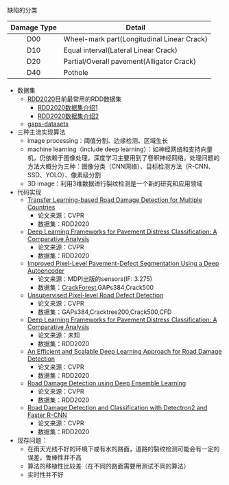 缺陷的分类

| Damage Type | Detail                                     |
| :---------: | ------------------------------------------ |
|     D00     | Wheel-mark part(Longitudinal Linear Crack) |
|     D10     | Equal interval(Lateral Linear Crack)       |
|     D20     | Partial/Overall pavement(Alligator Crack)  |
|     D40     | Pothole                                    |



* 数据集
  * [RDD2020](https://data.mendeley.com/datasets/5ty2wb6gvg/1)目前最常用的RDD数据集
    * [RDD2020数据集介绍1](https://medium.com/geekculture/build-your-own-custom-road-damage-detector-ddcfcc405771)
    * [RDD2020数据集介绍2](http://downtime.data.mendeley.com/)
  * [gaps-datasets](https://www.tu-ilmenau.de/en/neurob/data-sets-code/gaps/)
* 三种主流实现算法
  * image processing：阈值分割、边缘检测、区域生长
  * machine learning（include deep learning）：如神经网络和支持向量机，仍依赖于图像处理，深度学习主要用到了卷积神经网络。处理问题的方法大概分为三种：图像分类（CNN网络）、目标检测方法（R-CNN、SSD、YOLO）、像素级分割
  * 3D image：利用3维数据进行裂纹检测是一个新的研究和应用领域
* 代码实现
  * [Transfer Learning-based Road Damage Detection for Multiple Countries](https://github.com/sekilab/RoadDamageDetector)
    * 论文来源：CVPR
    * 数据集：RDD2020
  * [Deep Learning Frameworks for Pavement Distress  Classification: A Comparative Analysis](https://github.com/titanmu/RoadCrackDetection)
    * 论文来源：CVPR
    * 数据集：RDD2020
  * [Improved Pixel-Level Pavement-Defect Segmentation Using a Deep Autoencoder](https://github.com/rytisss/RoadPavementSegmentation) 
    * 论文来源：MDPI出版的sensors(IF: 3.275)
    * 数据集：[CrackForest](https://github.com/cuilimeng/CrackForest-dataset),GAPs384,Crack500
  * [Unsupervised Pixel-level Road Defect Detection](https://github.com/andreYoo/Adversarial_IFTN)
    * 论文来源：CVPR
    * 数据集：GAPs384,Cracktree200,Crack500,CFD
  * [Deep Learning Frameworks for Pavement Distress Classification: A Comparative Analysis](https://github.com/titanmu/RoadCrackDetection)
    * 论文来源：未知
    * 数据集：RDD2020
  * [An Efficient and Scalable Deep Learning Approach for Road Damage Detection](https://github.com/mahdi65/roadDamageDetection2020)
    * 论文来源：CVPR
    * 数据集：RDD2020
  * [Road Damage Detection using Deep Ensemble Learning](https://github.com/kevaldoshi17/IEEE-Big-Data-2020)
    * 论文来源：CVPR
    * 数据集：RDD2020
  * [Road Damage Detection and Classification with Detectron2 and Faster R-CNN](https://github.com/iDataVisualizationLab/roaddamagedetector)
    * 论文来源：CVPR
    * 数据集：RDD2020
* 现存问题：
  * 在雨天光线不好的环境下或有水的路面，道路的裂纹检测可能会有一定的误差，鲁棒性并不高
  * 算法的移植性比较差（在不同的路面需要用测试不同的算法）
  * 实时性并不好

